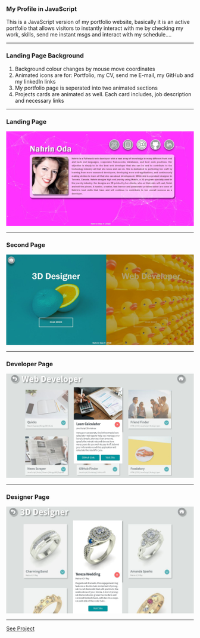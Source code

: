 ### My Profile in JavaScript

This is a JavaScript version of my portfolio website, basically it is an active portfolio that allows visitors to instantly interact with me by checking my work, skills, send me instant msgs and interact with my schedule....
___

### Landing Page Background 

1. Background colour changes by mouse move coordinates
2. Animated icons are for: Portfolio, my CV, send me E-mail, my GitHub and my linkedIn links
3. My portfolio page is seperated into two animated sections
4. Projects cards are animated as well. Each card includes, job description and necessary links
___

### Landing Page
![Landing Page](landingPageImg.jpg)
___

### Second Page
![Second Page](secondPage.jpg)
___

### Developer Page
![Developer Page](developerPage.jpg)
___

### Designer Page
![Designer Page](designerPage.jpg)

___

[See Project](https://nahrinoda.github.io/My-profile-in-Javascript/landingPage.html)

